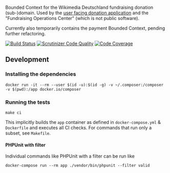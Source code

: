 Bounded Context for the Wikimedia Deutschland fundraising donation (sub-)domain. Used by the [user facing donation application](https://github.com/wmde/FundraisingFrontend) and the "Fundraising Operations Center" (which is not public software).

Currently also temporarily contains the payment Bounded Context, pending further refactoring.

[![Build Status](https://travis-ci.org/wmde/fundraising-donations.svg?branch=master)](https://travis-ci.org/wmde/fundraising-donations)
[![Scrutinizer Code Quality](https://scrutinizer-ci.com/g/wmde/fundraising-donations/badges/quality-score.png?b=master)](https://scrutinizer-ci.com/g/wmde/fundraising-donations/?branch=master)
[![Code Coverage](https://scrutinizer-ci.com/g/wmde/fundraising-donations/badges/coverage.png?b=master)](https://scrutinizer-ci.com/g/wmde/fundraising-donations/?branch=master)

## Development

### Installing the dependencies

    docker run -it --rm --user $(id -u):$(id -g) -v ~/.composer:/composer -v $(pwd):/app docker.io/composer

### Running the tests

    make ci

This implicitly builds the `app` container as defined in `docker-compose.yml` & `Dockerfile`
and executes all CI checks. For commands that run only a subset, see `Makefile`.

#### PHPUnit with filter

Individual commands like PHPUnit with a filter can be run like

    docker-compose run --rm app ./vendor/bin/phpunit --filter valid
